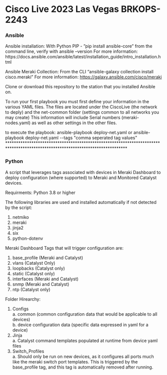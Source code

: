 # Cisco Live 2023 Las Vegas BRKOPS-2243 #

### Ansible ###
<p>Ansible installation:
With Python PIP - ”pip install ansible-core” from the command line, verify with ansible –version
For more information: https://docs.ansible.com/ansible/latest/installation_guide/intro_installation.html

Ansible Meraki Collection:
From the CLI “ansible-galaxy collection install cisco.meraki”
For more information: https://galaxy.ansible.com/cisco/meraki 

Clone or download this repository to the station that you installed Ansible on.

To run your first playbook you must first define your information in the various YAML files. The files are located under the CiscoLive (the network to deply) and the net-common folder (settings common to all networks you may create) This information will include Serial numbers (meraki-nodes.yaml) as well as other settings in the other files.

to execute the playbook: ansible-playbook deploy-net.yaml or ansible-playbook deploy-net.yaml --tags "comma seperated tag values"
  *******************************************************************************************************************************</p>
                                                                                                           
### Python ###
A script that leverages tags associated with devices in Meraki Dashboard to deploy configuration (where supported) to Meraki and Monitored Catalyst devices.
<p>Requirments:
Python 3.8 or higher

The following libraries are used and installed automatically if not detected by the script:
  1. netmiko
  2. meraki
  3. jinja2
  4. six
  5. python-dotenv
  
Meraki Dashboard Tags that will trigger configuration are: <br>
  1. base_profile (Meraki and Catalyst)
  2. vlans (Catalyst Only)
  3. loopbacks (Catalyst only)
  4. static (Catalyst only)
  5. interfaces (Meraki and Catalyst)
  6. snmp (Meraki and Catalyst)
  7. ntp (Catalyst only)

Folder Hirearchy:
1. Configs <br>
  a. common (common configuration data that would be applicable to all devices) <br>
  b. device configuration data (specific data expressed in yaml for a device) <br>
2. Jinja <br>
  a. Catalyst command templates populated at runtime from device yaml files <br>
3. Switch_Profiles <br>
  a. Should only be run on new devices, as it configures all ports much like the meraki switch port templates. This is triggered by the base_profile tag, and this tag is  automatically removed after running. <br>
</p>
                                                                                                           
